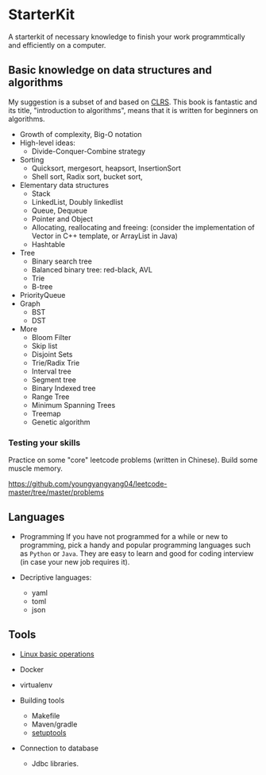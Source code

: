 # StarterKit
A starterkit of necessary knowledge to finish your work programmtically and efficiently on a computer. 

## Basic knowledge on data structures and algorithms

My suggestion is a subset of and based on [CLRS](https://en.wikipedia.org/wiki/Introduction_to_Algorithms). This book is fantastic and its title, "introduction to algorithms", means that it is written for beginners on algorithms. 

+ Growth of complexity, Big-O notation
+ High-level ideas:
  + Divide-Conquer-Combine strategy
+ Sorting 
  + Quicksort, mergesort, heapsort, InsertionSort
  + Shell sort, Radix sort, bucket sort,
+ Elementary data structures 
  + Stack
  + LinkedList, Doubly linkedlist
  + Queue, Dequeue
  + Pointer and Object
  + Allocating, reallocating and freeing: (consider the implementation of Vector in C++ template, or ArrayList in Java)
  + Hashtable
+ Tree
  + Binary search tree
  + Balanced binary tree: red-black, AVL
  + Trie
  + B-tree
+ PriorityQueue
+ Graph
  + BST
  + DST
+ More
  + Bloom Filter
  + Skip list
  + Disjoint Sets
  + Trie/Radix Trie
  + Interval tree
  + Segment tree
  + Binary Indexed tree
  + Range Tree
  + Minimum Spanning Trees
  + Treemap
  + Genetic algorithm


### Testing your skills

Practice on some "core" leetcode problems (written in Chinese). Build some muscle memory. 

https://github.com/youngyangyang04/leetcode-master/tree/master/problems


## Languages

+ Programming 
If you have not programmed for a while or new to programming, pick a handy and popular programming languages such as `Python` or `Java`.
They are easy to learn and good for coding interview (in case your new job requires it).

+ Decriptive languages:
  + yaml
  + toml
  + json


## Tools

+ [Linux basic operations](https://github.com/ruixif/StarterKit/blob/master/LinuxBeginner.md)

+ Docker 

+ virtualenv

+ Building tools
  + Makefile
  + Maven/gradle
  + [setuptools](https://setuptools.readthedocs.io/en/latest/setuptools.html)

+ Connection to database
  + Jdbc libraries. 
